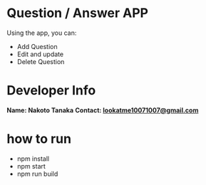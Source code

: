 # Question / Answer APP

Using the app, you can:
- Add Question
- Edit and update
- Delete Question

# Developer Info

**Name:  Nakoto Tanaka**
**Contact: lookatme10071007@gmail.com**

# how to run

- npm install
- npm start
- npm run build

